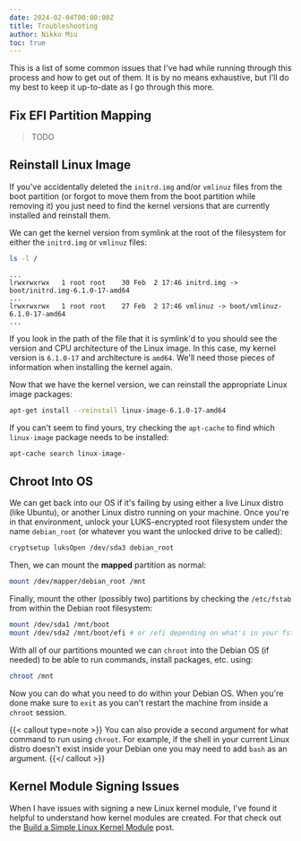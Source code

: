 ```yaml
---
date: 2024-02-04T00:00:00Z
title: Troubleshooting
author: Nikko Miu
toc: true
---
```


This is a list of some common issues that I've had while running through this process and how to get out of them. It is
by no means exhaustive, but I'll do my best to keep it up-to-date as I go through this more.

<!--more-->

## Fix EFI Partition Mapping

> TODO

## Reinstall Linux Image

If you've accidentally deleted the `initrd.img` and/or `vmlinuz` files from the boot partition (or forgot to move them
from the boot partition while removing it) you just need to find the kernel versions that are currently installed and
reinstall them.

We can get the kernel version from symlink at the root of the filesystem for either the `initrd.img` or `vmlinuz` files:

```bash
ls -l /
```

```text
...
lrwxrwxrwx   1 root root    30 Feb  2 17:46 initrd.img -> boot/initrd.img-6.1.0-17-amd64
...
lrwxrwxrwx   1 root root    27 Feb  2 17:46 vmlinuz -> boot/vmlinuz-6.1.0-17-amd64
...
```

If you look in the path of the file that it is symlink'd to you should see the version and CPU architecture of the Linux
image. In this case, my kernel version is `6.1.0-17` and architecture is `amd64`. We'll need those pieces of information
when installing the kernel again.

Now that we have the kernel version, we can reinstall the appropriate Linux image packages:

```bash
apt-get install --reinstall linux-image-6.1.0-17-amd64
```

If you can't seem to find yours, try checking the `apt-cache` to find which `linux-image` package needs to be installed:

```bash
apt-cache search linux-image-
```

## Chroot Into OS

We can get back into our OS if it's failing by using either a live Linux distro (like Ubuntu), or another Linux distro
running on your machine. Once you're in that environment, unlock your LUKS-encrypted root filesystem under the name
`debian_root` (or whatever you want the unlocked drive to be called):

```bash
cryptsetup luksOpen /dev/sda3 debian_root
```

Then, we can mount the **mapped** partition as normal:

```bash
mount /dev/mapper/debian_root /mnt
```

Finally, mount the other (possibly two) partitions by checking the `/etc/fstab` from within the Debian root filesystem:

```bash
mount /dev/sda1 /mnt/boot
mount /dev/sda2 /mnt/boot/efi # or /efi depending on what's in your fstab
```

With all of our partitions mounted we can `chroot` into the Debian OS (if needed) to be able to run commands, install
packages, etc. using:

```bash
chroot /mnt
```

Now you can do what you need to do within your Debian OS. When you're done make sure to `exit` as you can't restart the
machine from inside a `chroot` session.

{{< callout type=note >}}
You can also provide a second argument for what command to run using `chroot`. For example, if the shell in your current
Linux distro doesn't exist inside your Debian one you may need to add `bash` as an argument.
{{</ callout >}}

## Kernel Module Signing Issues

When I have issues with signing a new Linux kernel module, I've found it helpful to understand how
kernel modules are created. For that check out the
[Build a Simple Linux Kernel Module](/posts/build-a-simple-kernel-module/) post.
